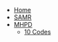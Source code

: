 <!-- docs/_sidebar.md -->

* [Home](/ "Home")
* [SAMR](SAMR/home.md "SAMR")
* [MHPD](MHPD/home.md "MHPD")
    * [10 Codes](MHPD/10codes.md "MHPD - 10 Codes")